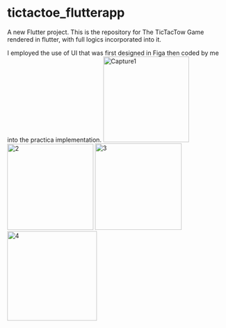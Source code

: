 # tictactoe_flutterapp

A new Flutter project.
This is the repository for The TicTacTow Game rendered in flutter, with full logics incorporated into it.


I employed the use of UI that was first designed in Figa then coded by me into the practica implementation.
<img width="197" alt="Capture1" src="https://user-images.githubusercontent.com/79161163/165102601-e4aa67b1-45a2-4f12-be14-0fa33458b502.PNG">
<img width="198" alt="2" src="https://user-images.githubusercontent.com/79161163/165102606-14e967e0-2490-403e-bacb-8f64e6da6d87.PNG">
<img width="199" alt="3" src="https://user-images.githubusercontent.com/79161163/165102613-8500f1de-fddf-4b76-834a-ea94553a4e94.PNG">
<img width="206" alt="4" src="https://user-images.githubusercontent.com/79161163/165102619-e7da8c29-e798-4a43-8606-004b73e19c7a.PNG">

